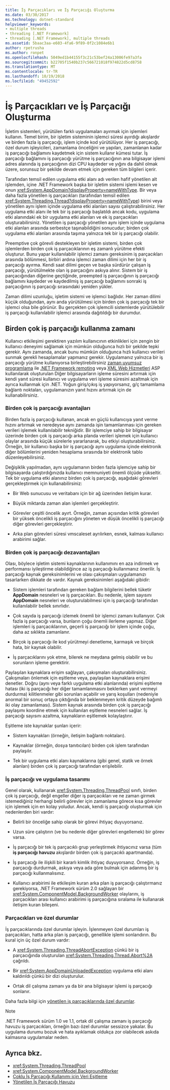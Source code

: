 ```yaml
---
title: İş Parçacıkları ve İş Parçacığı Oluşturma
ms.date: 03/30/2017
ms.technology: dotnet-standard
helpviewer_keywords:
- multiple threads
- threading [.NET Framework]
- threading [.NET Framework], multiple threads
ms.assetid: 5baac3aa-e603-4fa6-9f89-0f2c1084e6b1
author: rpetrusha
ms.author: ronpet
ms.openlocfilehash: 5049ed1b44155f3c21c53bef24a13006fe97a3fa
ms.sourcegitcommit: b22705f1540b237c566721018f974822d5cd8758
ms.translationtype: MT
ms.contentlocale: tr-TR
ms.lasthandoff: 10/19/2018
ms.locfileid: "49452592"
---
```

# <a name="threads-and-threading"></a>İş Parçacıkları ve İş Parçacığı Oluşturma
İşletim sistemleri, yürütülen farklı uygulamaları ayırmak için işlemleri kullanın. Temel birim, bir işletim sisteminin işlemci süresi ayırdığı akışlardır ve birden fazla iş parçacığı, işlem içinde kod yürütülüyor. Her iş parçacığı, özel durum işleyicileri, zamanlama önceliğini ve yapıları, zamanlanan kadar iş parçacığı bağlamını kaydetmek için sistem kullanır kümesi tutar. İş parçacığı bağlamını iş parçacığı yürütme iş parçacığının ana bilgisayar işlemi adres alanında iş parçacığının dizi CPU kaydeder ve yığını da dahil olmak üzere, sorunsuz bir şekilde devam etmek için gereken tüm bilgileri içerir.  
  
 Tarafından temsil edilen uygulama etki alanı adı verilen hafif yönetilen alt işlemden, içine .NET Framework başka bir işletim sistemi işlemi kesen ve onun <xref:System.AppDomain?displayProperty=nameWithType>. Bir veya daha fazla yönetilen iş parçacıkları (tarafından temsil edilen <xref:System.Threading.Thread?displayProperty=nameWithType>) birini veya yönetilen aynı işlem içinde uygulama etki alanları sayısı çalıştırabilirsiniz. Her uygulama etki alanı ile tek bir iş parçacığı başlatıldı ancak kodu, uygulama etki alanındaki ek bir uygulama etki alanları ve ek iş parçacıkları oluşturabilirsiniz. Yönetilen iş parçacığı yönetilen aynı işlem içinde uygulama etki alanları arasında serbestçe taşınabildiğini sonucudur; birden çok uygulama etki alanları arasında taşıma yalnızca tek bir iş parçacığı olabilir.  
  
 Preemptive çok görevli destekleyen bir işletim sistemi, birden çok işlemlerden birden çok iş parçacıklarının eş zamanlı yürütme efekti oluşturur. Bunu yapar kullanılabilir işlemci zamanı gereksinim iş parçacıkları arasında bölünmesi, birbiri ardına işlemci zaman dilimi için her bir iş parçacığı ayırma. Kendi saat dilimi geçen ve başka sürdürür çalışan iş parçacığı, yürütülmekte olan iş parçacığını askıya alınır. Sistem bir iş parçacığından diğerine geçtiğinde, preempted iş parçacığının iş parçacığı bağlamını kaydeder ve kaydedilmiş iş parçacığı bağlamını sonraki iş parçacığının iş parçacığı sırasındaki yeniden yükler.  
  
 Zaman dilimi uzunluğu, işletim sistemi ve işlemci bağlıdır. Her zaman dilimi küçük olduğundan, aynı anda yürütülmesi için birden çok iş parçacığı tek bir işlemci olsa bile görünür. Bu gerçekten çok işlemcili sistemlerde yürütülebilir iş parçacığı kullanılabilir işlemci arasında dağıtıldığı bir durumdur.  
  
## <a name="when-to-use-multiple-threads"></a>Birden çok iş parçacığı kullanma zamanı  
 Kullanıcı etkileşimi gerektiren yazılım kullanıcının etkinlikleri için zengin bir kullanıcı deneyimi sağlamak için mümkün olduğunca hızlı bir şekilde tepki gerekir. Aynı zamanda, ancak bunu mümkün olduğunca hızlı kullanıcı verileri sunmak gerekli hesaplamalar yapmanız gerekir. Uygulamanız yalnızca bir iş parçacığı yürütme kullanıyorsa birleştirebilirsiniz [zaman uyumsuz programlama](../../../docs/standard/asynchronous-programming-patterns/calling-synchronous-methods-asynchronously.md) ile [.NET Framework remoting](https://docs.microsoft.com/previous-versions/dotnet/netframework-4.0/kwdt6w2k(v=vs.100)) veya [XML Web Hizmetleri](https://docs.microsoft.com/previous-versions/dotnet/netframework-4.0/7bkzywba(v=vs.100)) ASP kullanılarak oluşturulan Diğer bilgisayarların işleme süresini artırmak için kendi yanıt süresi kullanıcı ve uygulama veri işleme süresini azaltmak için ayrıca kullanmak için .NET. Yoğun giriş/çıkış iş yapıyorsanız, g/ç tamamlama bağlantı noktaları, uygulamanızın yanıt hızını artırmak için de kullanabilirsiniz.  
  
### <a name="advantages-of-multiple-threads"></a>Birden çok iş parçacığı avantajları  
 Birden fazla iş parçacığı kullanan, ancak en güçlü kullanıcıya yanıt verme hızını artırmak ve neredeyse aynı zamanda işin tamamlanması için gereken verileri işlemek kullanılabilir tekniğidir. Bir işlemciye sahip bir bilgisayar üzerinde birden çok iş parçacığı arka planda verileri işlemek için kullanıcı olaylar arasında küçük sürelerle yararlanarak, bu etkiyi oluşturabilirsiniz. Örneğin, bir kullanıcı başka bir iş parçacığı aynı uygulama içinde elektronik diğer bölümlerini yeniden hesaplama sırasında bir elektronik tablo düzenleyebilirsiniz.  
  
 Değişiklik yapılmadan, aynı uygulamanın birden fazla işlemciye sahip bir bilgisayarda çalıştırdığınızda kullanıcı memnuniyeti önemli ölçüde yükseltir. Tek bir uygulama etki alanınız birden çok iş parçacığı, aşağıdaki görevleri gerçekleştirmek için kullanabilirsiniz:  
  
-   Bir Web sunucusu ve veritabanı için bir ağ üzerinden iletişim kurar.  
  
-   Büyük miktarda zaman alan işlemleri gerçekleştirir.  
  
-   Görevler çeşitli öncelik ayırt. Örneğin, zaman açısından kritik görevleri bir yüksek öncelikli iş parçacığını yöneten ve düşük öncelikli iş parçacığı diğer görevleri gerçekleştirir.  
  
-   Arka plan görevleri süresi vmscaleset ayrılırken, esnek, kalması kullanıcı arabirimi sağlar.  
  
### <a name="disadvantages-of-multiple-threads"></a>Birden çok iş parçacığı dezavantajları  
 Olası, böylece işletim sistemi kaynaklarının kullanımını en aza indirmek ve performansı iyileştirme olabildiğince az iş parçacığı kullanmanız önerilir. İş parçacığı kaynak gereksinimlerini ve olası çakışmaları uygulamanızı tasarlarken dikkate de vardır. Kaynak gereksinimleri aşağıdaki gibidir:  
  
-   Sistem işlemleri tarafından gereken bağlam bilgilerini bellek tüketir **AppDomain** nesneleri ve iş parçacıkları. Bu nedenle, işlem sayısını **AppDomain** nesneleri ve oluşturulabilmesi için iş parçacığı tarafından kullanılabilir bellek sınırlıdır.  
  
-   Çok sayıda iş parçacığı izlemek önemli bir işlemci zamanı kullanıyor. Çok fazla iş parçacığı varsa, bunların çoğu önemli ilerleme yapmaz. Diğer işlemleri iş parçacıklarının, geçerli iş parçacığı bir işlem içinde çoğu, daha az sıklıkta zamanlanır.  
  
-   Birçok iş parçacığı ile kod yürütmeyi denetleme, karmaşık ve birçok hata, bir kaynak olabilir.  
  
-   İş parçacıklarını yok etme, bilerek ne meydana gelmiş olabilir ve bu sorunların işleme gerektirir.  
  
 Paylaşılan kaynaklara erişim sağlayan, çakışmaları oluşturabilirsiniz. Çakışmaları önlemek için eşitleme veya, paylaşılan kaynaklara erişimi denetler. Doğru (aynı veya farklı uygulama etki alanlarında) erişimi eşitleme hatası (iki iş parçacığı her diğer tamamlanmasını beklerken yanıt vermeyi durdurma) kilitlenmeler gibi sorunları açabilir ve yarış koşulları (nedeniyle anormal bir sonuç ortaya çıktığında bir beklenmeyen kritik düzeyde bağımlı iki olay zamanlaması). Sistem kaynak arasında birden çok iş parçacığı paylaşımı koordine etmek için kullanılan eşitleme nesneleri sağlar. İş parçacığı sayısını azaltma, kaynakların eşitlemek kolaylaştırır.  
  
 Eşitleme iste kaynaklar şunları içerir:  
  
-   Sistem kaynakları (örneğin, iletişim bağlantı noktaları).  
  
-   Kaynaklar (örneğin, dosya tanıtıcıları) birden çok işlem tarafından paylaşılır.  
  
-   Tek bir uygulama etki alanı kaynaklarına (gibi genel, statik ve örnek alanları) birden çok iş parçacığı tarafından erişilebilir.  
  
### <a name="threading-and-application-design"></a>İş parçacığı ve uygulama tasarımı  
 Genel olarak, kullanarak <xref:System.Threading.ThreadPool> sınıfı, birden çok iş parçacığı, değil engeller diğer iş parçacıkları ve ne zaman girmek istemediğiniz herhangi belirli görevler için zamanlama görece kısa görevler için işlemek için en kolay yoludur. Ancak, kendi iş parçacığı oluşturmak için nedenlerden biri vardır:  
  
-   Belirli bir önceliğe sahip olarak bir görevi ihtiyaç duyuyorsanız.  
  
-   Uzun süre çalıştırın (ve bu nedenle diğer görevleri engellemek) bir görev varsa.  
  
-   İş parçacığı bir tek iş parçacıklı grup yerleştirmek ihtiyacınız varsa (tüm **iş parçacığı havuzu** akışlardır birden çok iş parçacıklı apartmanda).  
  
-   İş parçacığı ile ilişkili bir kararlı kimlik ihtiyaç duyuyorsanız. Örneğin, iş parçacığı durdurmak, askıya veya ada göre bulmak için adanmış bir iş parçacığı kullanmalısınız.  
  
-   Kullanıcı arabirimi ile etkileşim kuran arka plan iş parçacığı çalıştırmanız gerekiyorsa, .NET Framework sürüm 2.0 sağlayan bir <xref:System.ComponentModel.BackgroundWorker> olaylarını, iş parçacıkları arası kullanıcı arabirimi iş parçacığına sıralama ile kullanarak iletişim kuran bileşeni.  
  
### <a name="threading-and-exceptions"></a>Parçacıkları ve özel durumlar  
 İş parçacıklarında özel durumlar işleyin. İşlenmeyen özel durumları iş parçacıkları, hatta arka plan iş parçacığı, genellikle işlemi sonlandırın. Bu kural için üç özel durum vardır:  
  
-   A <xref:System.Threading.ThreadAbortException> çünkü bir iş parçacığında oluşturulan <xref:System.Threading.Thread.Abort%2A> çağrıldı.  
  
-   Bir <xref:System.AppDomainUnloadedException> uygulama etki alanı kaldırıldı çünkü bir dizi oluşturulur.  
  
-   Ortak dil çalışma zamanı ya da bir ana bilgisayar işlemi iş parçacığı sonlanır.  
  
 Daha fazla bilgi için [yönetilen iş parçacıklarında özel durumlar](../../../docs/standard/threading/exceptions-in-managed-threads.md).  
  
> [!NOTE]
>  .NET Framework sürüm 1.0 ve 1.1, ortak dil çalışma zamanı iş parçacığı havuzu iş parçacıkları, örneğin bazı özel durumlar sessizce yakalar. Bu uygulama durumu bozuk ve hata ayıklamak oldukça zor olabilecek askıda kalmasına uygulamalar neden.  
  
## <a name="see-also"></a>Ayrıca bkz.

- <xref:System.Threading.ThreadPool>  
- <xref:System.ComponentModel.BackgroundWorker>  
- [Çoklu İş Parçacığı Kullanımı için Veri Eşitleme](../../../docs/standard/threading/synchronizing-data-for-multithreading.md)  
- [Yönetilen İş Parçacığı Havuzu](../../../docs/standard/threading/the-managed-thread-pool.md)
